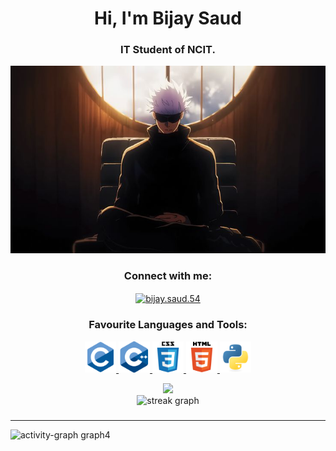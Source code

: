 <h1 align="center">Hi, I'm Bijay Saud </h1>
<h3 align="center"> IT Student of NCIT. </h3>

 <div align="Center">
  <img height="300" src="https://github.com/bijaysaud54/bijaysaud54/blob/main/c993756c67d6f44bd87425c0c18359c2.jpg"  />
</div>


<h3 align="Center">Connect with me:</h3>
<p align="Center">
<a href="https://instagram.com/bijay.saud.54" target="blank"><img align="center" src="https://raw.githubusercontent.com/rahuldkjain/github-profile-readme-generator/master/src/images/icons/Social/instagram.svg" alt="bijay.saud.54" height="30" width="40" /></a>
</p>


<h3 align="Center">Favourite Languages and Tools:</h3>
<p align="Center" "width=80"> <a href="https://www.cprogramming.com/" target="_blank" rel="noreferrer"> <img src="https://raw.githubusercontent.com/devicons/devicon/master/icons/c/c-original.svg" alt="c" width="50" height="50"/> </a> <a href="https://www.w3schools.com/cpp/" target="_blank" rel="noreferrer"> <img src="https://raw.githubusercontent.com/devicons/devicon/master/icons/cplusplus/cplusplus-original.svg" alt="cplusplus" width="50" height="50"/> </a> <a href="https://www.w3schools.com/css/" target="_blank" rel="noreferrer"> <img src="https://raw.githubusercontent.com/devicons/devicon/master/icons/css3/css3-original-wordmark.svg" alt="css3" width="50" height="50"/> </a> <a href="https://www.w3.org/html/" target="_blank" rel="noreferrer"> <img src="https://raw.githubusercontent.com/devicons/devicon/master/icons/html5/html5-original-wordmark.svg" alt="html5" width="50" height="50"/> </a> <a href="https://www.python.org" target="_blank" rel="noreferrer"> <img src="https://raw.githubusercontent.com/devicons/devicon/master/icons/python/python-original.svg" alt="python" width="50" height="50"/> </a> </p>
 





<div align="center">
  <img src="https://visitor-badge.laobi.icu/badge?page_id=bijaysaud54.bijaysaud54&left_color=blue&right_color=black" />
</div>



<div align="center">
 
  <img src="https://streak-stats.demolab.com?user=bijaysaud54&locale=en&mode=daily&theme=dark&hide_border=false&border_radius=5&order=3" height="220" alt="streak graph"  />
</div>


###

  <hr bgcolor="blue" >
  <img src="https://github-readme-activity-graph.vercel.app/graph?username=bijaysaud54&radius=18&theme=react&area=true&order=5" height="300" alt="activity-graph graph"  />4
</div>


##

<br clear="both">

##
